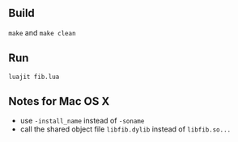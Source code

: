 ## Build
`make` and `make clean`

## Run
`luajit fib.lua`

## Notes for Mac OS X

* use `-install_name` instead of `-soname`
* call the shared object file `libfib.dylib` instead of `libfib.so...` 

